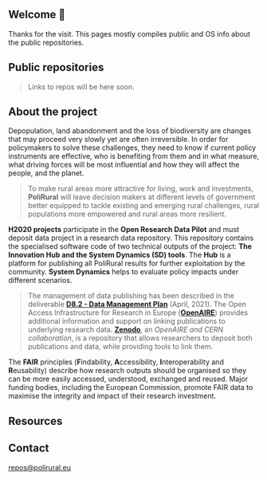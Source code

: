 ## Welcome 👋

Thanks for the visit. This pages mostly compiles public and OS info about the public repositories. 
## Public repositories

> Links to repos will be here soon.
## About the project

Depopulation, land abandonment and the loss of biodiversity are changes that may proceed very slowly yet are often irreversible. In order for policymakers to solve these challenges, they need to know if current policy instruments are effective, who is benefiting from them and in what measure, what driving forces will be most influential and how they will affect the people, and the planet.

>To make rural areas more attractive for living, work and investments, **PoliRural** will leave decision makers at different levels of government better equipped to tackle existing and emerging rural challenges, rural populations more empowered and rural areas more resilient.

**H2020 projects** participate in the **Open Research Data Pilot** and must deposit data project in a research data repository. This repository contains the specialised software code of two technical outputs of the project: **The Innovation Hub and the System Dynamics (SD) tools**. The **Hub** is a platform for publishing all PoliRural results for further exploitation by the community. **System Dynamics** helps to evaluate policy impacts under different scenarios.

>The management of data publishing has been described in the deliverable [**D8.2 - Data Management Plan**](https://polirural.eu/wp-content/uploads/2021/11/D8.2..pdf) (April, 2021).
The Open Access Infrastructure for Research in Europe ([**OpenAIRE**](https://www.openaire.eu/)) provides additional information and support on linking publications to underlying research data. [**Zenodo**](https://zenodo.org/), an *OpenAIRE and CERN collaboration*, is a repository that allows researchers to deposit both publications and data, while providing tools to link them.

The **FAIR** principles (**F**indability, **A**ccessibility, **I**nteroperability and **R**eusability) describe how research outputs should be organised so they can be more easily accessed, understood, exchanged and reused. Major funding bodies, including the European Commission, promote FAIR data to maximise the integrity and impact of their research investment.

## Resources

## Contact

repos@polirural.eu